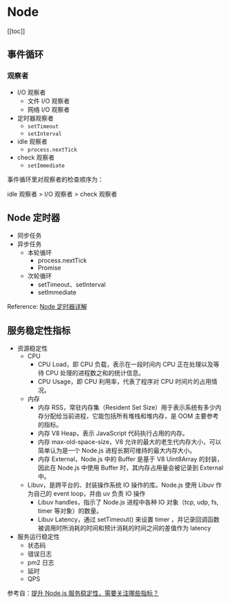 # Node

[[toc]]

## 事件循环

### 观察者

- I/O 观察者
  - 文件 I/O 观察者
  - 网络 I/O 观察者
- 定时器观察者
  - `setTimeout`
  - `setInterval`
- idle 观察者
  - `process.nextTick`
- check 观察者
  - `setImmediate`

事件循环里对观察者的检查顺序为：

idle 观察者 > I/O 观察者 > check 观察者

## Node 定时器

- 同步任务
- 异步任务
  - 本轮循环
    - process.nextTick
    - Promise
  - 次轮循环
    - setTimeout、setInterval
    - setImmediate

Reference: [Node 定时器详解](http://www.ruanyifeng.com/blog/2018/02/node-event-loop.html)

## 服务稳定性指标

- 资源稳定性
  - CPU
    - CPU Load，即 CPU 负载，表示在一段时间内 CPU 正在处理以及等待 CPU 处理的进程数之和的统计信息。
    - CPU Usage，即 CPU 利用率，代表了程序对 CPU 时间片的占用情况。
  - 内存
    - 内存 RSS，常驻内存集（Resident Set Size）用于表示系统有多少内存分配给当前进程，它能包括所有堆栈和堆内存，是 OOM 主要参考的指标。
    - 内存 V8 Heap，表示 JavaScript 代码执行占用的内存。
    - 内存 max-old-space-size，V8 允许的最大的老生代内存大小，可以简单认为是一个 Node.js 进程长期可维持的最大内存大小。
    - 内存 External，Node.js 中的 Buffer 是基于 V8 Uint8Array 的封装，因此在 Node.js 中使用 Buffer 时，其内存占用量会被记录到 External 中。
  - Libuv，是跨平台的、封装操作系统 IO 操作的库。Node.js 使用 Libuv 作为自己的 event loop，并由 uv 负责 IO 操作
    - Libuv handles，指示了 Node.js 进程中各种 IO 对象（tcp, udp, fs, timer 等对象）的数量。
    - Libuv Latency，通过 setTimeout() 来设置 timer ，并记录回调函数被调用时所消耗的时间和预计消耗的时间之间的差值作为 latency
- 服务运行稳定性
  - 状态码
  - 错误日志
  - pm2 日志
  - 延时
  - QPS

参考自：[提升 Node.js 服务稳定性，需要关注哪些指标？](https://mp.weixin.qq.com/s/2k-52mxPbMUofvT1tjBXUA)

